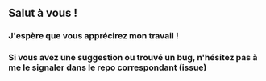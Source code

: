 ## Salut à vous !
### J'espère que vous apprécirez mon travail !
### Si vous avez une suggestion ou trouvé un bug, n'hésitez pas à me le signaler dans le repo correspondant (issue)
<!--
**Ilade-s/Ilade-s** is a ✨ _special_ ✨ repository because its `README.md` (this file) appears on your GitHub profile.

Here are some ideas to get you started:

- 🔭 I’m currently working on ...
- 🌱 I’m currently learning ...
- 👯 I’m looking to collaborate on ...
- 🤔 I’m looking for help with ...
- 💬 Ask me about ...
- 📫 How to reach me: ...
- 😄 Pronouns: ...
- ⚡ Fun fact: ...
-->
